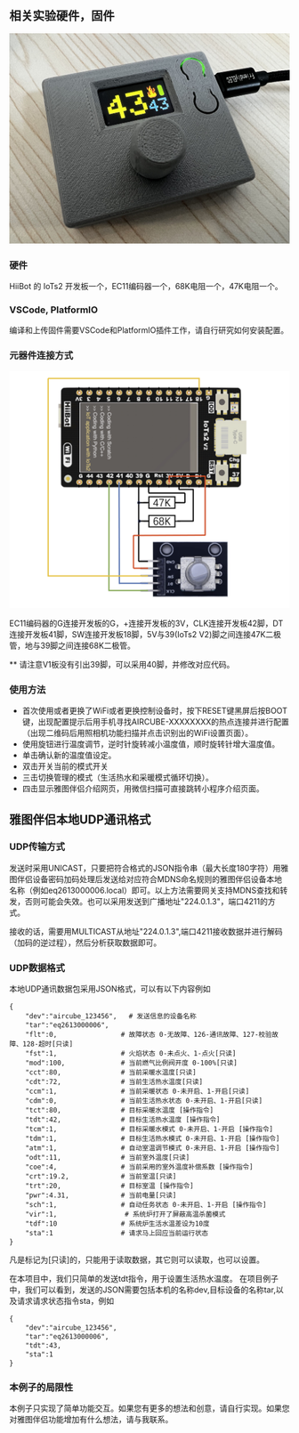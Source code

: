 ## 相关实验硬件，固件

[![remote box for airtub partner](./stl/remotebox-thin.jpg 'Remote box for Airtub Partner')](http://airfit.cn)

### 硬件

HiiBot 的 IoTs2 开发板一个，EC11编码器一个，68K电阻一个，47K电阻一个。

### VSCode, PlatformIO

编译和上传固件需要VSCode和PlatformIO插件工作，请自行研究如何安装配置。

### 元器件连接方式

[![connect diagram](./stl/IoTs2V2_diagram.png 'IoTs2 V2 Connect diagram')](http://airfit.cn)

EC11编码器的G连接开发板的G，+连接开发板的3V，CLK连接开发板42脚，DT连接开发板41脚，SW连接开发板18脚，5V与39(IoTs2 V2)脚之间连接47K二极管，地与39脚之间连接68K二极管。

** 请注意V1板没有引出39脚，可以采用40脚，并修改对应代码。

### 使用方法

- 首次使用或者更换了WiFi或者更换控制设备时，按下RESET键黑屏后按BOOT键，出现配置提示后用手机寻找AIRCUBE-XXXXXXXX的热点连接并进行配置（出现二维码后用照相机功能扫描并点击识别出的WiFi设置页面）。
- 使用旋钮进行温度调节，逆时针旋转减小温度值，顺时旋转针增大温度值。
- 单击确认新的温度值设定。
- 双击开关当前的模式开关
- 三击切换管理的模式（生活热水和采暖模式循环切换）。
- 四击显示雅图伴侣介绍网页，用微信扫描可直接跳转小程序介绍页面。

## 雅图伴侣本地UDP通讯格式

### UDP传输方式

发送时采用UNICAST，只要把符合格式的JSON指令串（最大长度180字符）用雅图伴侣设备密码加码处理后发送给对应符合MDNS命名规则的雅图伴侣设备本地名称（例如eq2613000006.local）即可。以上方法需要网关支持MDNS查找和转发，否则可能会失效。也可以采用发送到广播地址"224.0.1.3"，端口4211的方式。

接收的话，需要用MULTICAST从地址"224.0.1.3",端口4211接收数据并进行解码（加码的逆过程），然后分析获取数据即可。

### UDP数据格式

本地UDP通讯数据包采用JSON格式，可以有以下内容例如
```
{
    "dev":"aircube_123456",   # 发送信息的设备名称
    "tar":"eq2613000006",
    "flt":0,                # 故障状态 0-无故障、126-通讯故障、127-校验故障、128-超时[只读]
    "fst":1,                # 火焰状态 0-未点火、1-点火[只读]
    "mod":100,              # 当前燃气比例阀开度 0-100%[只读]
    "cct":80,               # 当前采暖水温度[只读]
    "cdt":72,               # 当前生活热水温度[只读]
    "ccm":1,                # 当前采暖状态 0-未开启、1-开启[只读]
    "cdm":0,                # 当前生活热水状态 0-未开启、1-开启[只读]
    "tct":80,               # 目标采暖水温度 [操作指令]
    "tdt":42,               # 目标生活热水温度 [操作指令]
    "tcm":1,                # 目标采暖水模式 0-未开启、1-开启 [操作指令]
    "tdm":1,                # 目标生活热水模式 0-未开启、1-开启 [操作指令]
    "atm":1,                # 自动室温调节模式 0-未开启、1-开启 [操作指令]
    "odt":11,               # 当前室外温度[只读]
    "coe":4,                # 当前采用的室外温度补偿系数 [操作指令]
    "crt":19.2,             # 当前室温[只读]
    "trt":20,               # 目标室温 [操作指令]
    "pwr":4.31,             # 当前电量[只读]
    "sch":1,                # 自动任务状态 0-未开启、1-开启 [操作指令]
    "vir":1,                 # 系统炉打开了屏蔽高温杀菌模式
    "tdf":10                # 系统炉生活水温差设为10度
    "sta":1                 # 请求马上回应当前运行状态
}
```
凡是标记为[只读]的，只能用于读取数据，其它则可以读取，也可以设置。

在本项目中，我们只简单的发送tdt指令，用于设置生活热水温度。
在项目例子中，我们可以看到，发送的JSON需要包括本机的名称dev,目标设备的名称tar,以及请求请求状态指令sta，例如
```
{
    "dev":"aircube_123456",
    "tar":"eq2613000006",
    "tdt":43,
    "sta":1
}
```

### 本例子的局限性

本例子只实现了简单功能交互。如果您有更多的想法和创意，请自行实现。如果您对雅图伴侣功能增加有什么想法，请与我联系。